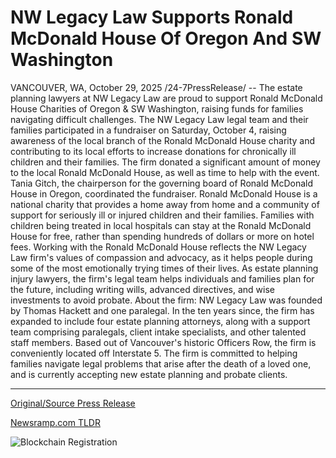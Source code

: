 # NW Legacy Law Supports Ronald McDonald House Of Oregon And SW Washington

VANCOUVER, WA, October 29, 2025 /24-7PressRelease/ -- The estate planning lawyers at NW Legacy Law are proud to support Ronald McDonald House Charities of Oregon & SW Washington, raising funds for families navigating difficult challenges. The NW Legacy Law legal team and their families participated in a fundraiser on Saturday, October 4, raising awareness of the local branch of the Ronald McDonald House charity and contributing to its local efforts to increase donations for chronically ill children and their families. The firm donated a significant amount of money to the local Ronald McDonald House, as well as time to help with the event.  Tania Gitch, the chairperson for the governing board of Ronald McDonald House in Oregon, coordinated the fundraiser. Ronald McDonald House is a national charity that provides a home away from home and a community of support for seriously ill or injured children and their families. Families with children being treated in local hospitals can stay at the Ronald McDonald House for free, rather than spending hundreds of dollars or more on hotel fees.  Working with the Ronald McDonald House reflects the NW Legacy Law firm's values of compassion and advocacy, as it helps people during some of the most emotionally trying times of their lives. As estate planning injury lawyers, the firm's legal team helps individuals and families plan for the future, including writing wills, advanced directives, and wise investments to avoid probate.  About the firm:  NW Legacy Law was founded by Thomas Hackett and one paralegal. In the ten years since, the firm has expanded to include four estate planning attorneys, along with a support team comprising paralegals, client intake specialists, and other talented staff members. Based out of Vancouver's historic Officers Row, the firm is conveniently located off Interstate 5. The firm is committed to helping families navigate legal problems that arise after the death of a loved one, and is currently accepting new estate planning and probate clients. 

---

[Original/Source Press Release](https://www.24-7pressrelease.com/press-release/527980/nw-legacy-law-supports-ronald-mcdonald-house-of-oregon-and-sw-washington)
                    

[Newsramp.com TLDR](https://newsramp.com/curated-news/nw-legacy-law-supports-ronald-mcdonald-house-charity-fundraiser/ee47bdf8c7dadf181130faefd0d6f905) 

 

 



![Blockchain Registration](https://cdn.newsramp.app/24-7PressRelease/qrcode/2510/29/chefY79q.webp)